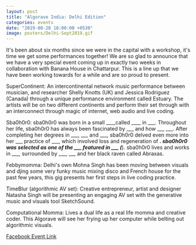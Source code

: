 ```yaml
---
layout: post
title: "Algorave India: Delhi Edition"
categories: events
date: "2019-08-28 18:00:00 +0530"
image: posters/Delhi-Sept2019.gif
---
```


It's been about six months since we were in the capital with a workshop, it's time we get some performances together! We are so glad to announce that we have a very special event coming up in exactly two weeks in collaboration with Banana House in Chattarpur. This is a line up that we have been working towards for a while and are so proud to present.

SuperContinent:
An intercontinental network music performance between musician, and researcher Shelly Knotts (UK) and Jessica Rodriguez (Canada) through a unique performance environment called Estuary. The artists will be on two different continents and perform their set through with an interconnect through magic of internet, web audio and live coding.

Sba0h0r0:
sba0h0r0 was born in a small ____called ____ in ___. Throughout her life, sba0h0r0 has always been fascinated by ___ and how ___ ___. After completing her degrees in ___, ___ and ___, sba0h0r0 delved even more into her ___ practice of ___, which involved loss and regeneration of ___.  sba0h0r0 was selected as one of the ___ featured in ___ (___). sba0h0r0 lives and works in ___, surrounded by ___, ___ and her black raven called Abraxas.

Febbymomma:
Delhi's own Mohna Singh has been moving between visuals and djing some very funky music mixing disco and French house for the past few years, this gig presents her first steps in live coding practice.

TimeBlur (algorithmic AV set):
Creative entrepreneur, artist and designer Natasha Singh will be presenting an engaging AV set with the generative music and visuals tool SketchSound.

Computational Momma:
Lives a dual life as a real life momma and creative coder. This Algorave will see her frying up her computer while belting out algorithmic visuals.

[Facebook Event Link](https://www.facebook.com/events/456564318328399/)
